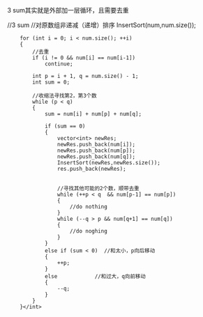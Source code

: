 3 sum其实就是外部加一层循环，且需要去重

//3 sum
//对原数组非递减（递增）排序
        InsertSort(num,num.size());

        for (int i = 0; i < num.size(); ++i)
        {
            //去重
            if (i != 0 && num[i] == num[i-1])
                continue;

            int p = i + 1, q = num.size() - 1;
            int sum = 0;

            //收缩法寻找第2，第3个数
            while (p < q)
            {
                sum = num[i] + num[p] + num[q];

                if (sum == 0)
                {
                    vector<int> newRes;
                    newRes.push_back(num[i]);
                    newRes.push_back(num[p]);
                    newRes.push_back(num[q]);
                    InsertSort(newRes,newRes.size());
                    res.push_back(newRes);


                    //寻找其他可能的2个数，顺带去重
                    while (++p < q  && num[p-1] == num[p])
                    {
                        //do nothing
                    }
                    while (--q > p && num[q+1] == num[q])
                    {
                        //do noghing
                    }
                }
                else if (sum < 0)  //和太小，p向后移动
                {
                    ++p;
                }
                else            //和过大，q向前移动
                {
                    --q;
                }
            }
        }</int>
